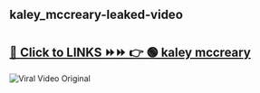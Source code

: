 
 ## kaley_mccreary-leaked-video 

# <h2><a href="https://clipsfans.com/kaley_mccreary&ref=git">🔗 Click to LINKS ⏩⏩ 👉 🟢 kaley mccreary </a></h2>

<a href="https://clipsfans.com/kaley_mccreary&ref=git" rel="nofollow" data-target="animated-image.originalLink"><img src="https://i.ibb.co.com/xMMVF88/686577567.gif" alt="Viral Video Original" style="max-width: 100%; display: inline-block;" data-target="animated-image.originalImage"></a>
